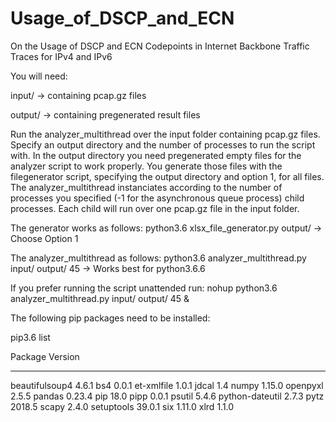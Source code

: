 # Usage_of_DSCP_and_ECN
On the Usage of DSCP and ECN Codepoints in Internet Backbone Traffic Traces for IPv4 and IPv6





You will need:

input/ -> containing pcap.gz files

output/ -> containing pregenerated result files

Run the analyzer_multithread over the input folder containing pcap.gz files. Specify an output directory and the number of processes to run the script with. In the output directory you need pregenerated empty files for the analyzer script to work properly. You generate those files with the filegenerator script, specifying the output directory and option 1, for all files. The analyzer_multithread instanciates according to the number of processes you specified (-1 for the asynchronous queue process) child processes. Each child will run over one pcap.gz file in the input folder.


The generator works as follows:
python3.6 xlsx_file_generator.py output/
-> Choose Option 1

The analyzer_multithread as follows:
python3.6 analyzer_multithread.py input/ output/ 45
-> Works best for python3.6.6

If you prefer running the script unattended run:
nohup python3.6 analyzer_multithread.py input/ output/ 45 &


The following pip packages need to be installed:

pip3.6 list

Package         Version
--------------- -------
beautifulsoup4  4.6.1
bs4             0.0.1
et-xmlfile      1.0.1
jdcal           1.4
numpy           1.15.0
openpyxl        2.5.5
pandas          0.23.4
pip             18.0
pipp            0.0.1
psutil          5.4.6
python-dateutil 2.7.3
pytz            2018.5
scapy           2.4.0
setuptools      39.0.1
six             1.11.0
xlrd            1.1.0
